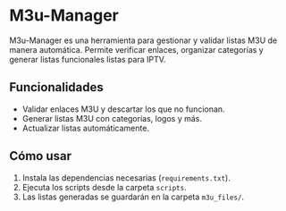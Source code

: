 # M3u-Manager

M3u-Manager es una herramienta para gestionar y validar listas M3U de manera automática.
Permite verificar enlaces, organizar categorías y generar listas funcionales listas para IPTV.

## Funcionalidades
- Validar enlaces M3U y descartar los que no funcionan.
- Generar listas M3U con categorías, logos y más.
- Actualizar listas automáticamente.

## Cómo usar
1. Instala las dependencias necesarias (`requirements.txt`).
2. Ejecuta los scripts desde la carpeta `scripts`.
3. Las listas generadas se guardarán en la carpeta `m3u_files/`.
